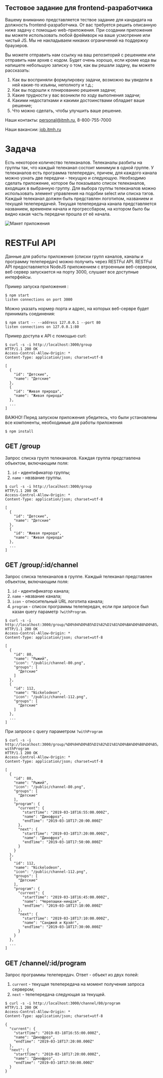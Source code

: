 Тестовое задание для frontend-разработчика
---

Вашему вниманию представляется тествое задание для кандидата на должность frontend-разработчика.
От вас требуется решить описанную ниже задачу с помощью web-приложения. При создании приложения вы можете использовать
любой фреймворк на ваше усмотрение или чистый JS. Мы не накладываем никаких ограничений на поддержку браузеров.

Вы можете отправить нам ссылку на ваш репозиторий с решением или отправить нам архив с кодом.
Будет очень хорошо, если кроме кода вы напишете небольшую записку о том, как вы решали задачу, вы можете рассказать:

  1. Как вы восприняли формулировку задачи, возможно вы увидели в ней какие-то изъяны, неполноту и т.д.;
  1. Как вы подошли к плнированию решения задачи;
  1. Какие трудности у вас возникли по ходу выполнения задачи;
  1. Какими недостатками и какими достоинствами обладает ваше решение;
  1. Что можно сделать, чтобы улучшить ваше решение.

Наши контакты: [personal@itmh.ru](mailto:personal@itmh.ru), 8-800-755-7000

Наши вакансии: [job.itmh.ru](https://job.itmh.ru/#work)

# Задача

Есть некоторое количество телеканалов.
Телеканалы разбиты на группы так, что каждый телеканал состоит минимум в одной группе.
У телеканалов есть программа телепередач, причем, для каждого канала можно узнать две передачи - текущую и следующую.
Необходимо сделать приложение, которое бы показывало список телеканалов, входящих в выбранную группу.
Для выбора группы телеканалов можно использовать элемент управления на подобии select или списка тэгов.
Каждый телеканал должен быть представлен логотипом, названием и текущей телепередачей.
Текущая телепередача канала представляется названием, временем начала и прогрессбаром,
на котором было бы видно какая часть передачи прошла от её начала.

![Макет приложения](example.png "Макет приложения")

# RESTFul API

Данные для работы приложения (списки групп каналов, каналы и программу телепередач) можно получить через RESTFul API.
RESTFul API предоставляется NodeJS приложением с втроенным веб-сервером, веб сервер запускается на порту 3000, слушает
все доступные интерфейсы.
 
Пример запуска приложения :

```
$ npm start
listen connections on port 3000
```

Можно указать нормер порта и адрес, на которых веб-сервре будет принимать соединения:

```
$ npm start -- --address 127.0.0.1 --port 80
listen connections on 127.0.0.1:80
```

Пример доступа к API с помощью curl:

```
$ curl -s -i http://localhost:3000/group
HTTP/1.1 200 OK
Access-Control-Allow-Origin: *
Content-Type: application/json; charset=utf-8

[
  {
    "id": "Детские",
    "name": "Детские"
  },
  {
    "id": "Живая природа",
    "name": "Живая природа"
  },
  ...
]
```

ВАЖНО! Перед запуском приложения убедитесь, что были установлены все компоненты, необходимые для работы приложения

```
$ npm install
```

## GET /group

Запрос списка групп телеканалов. Каждая группа представлена объектом, включающим поля:

  1. `id` - идентификатор группы;
  1. `name` - нвзвание группы.

```
$ curl -s -i http://localhost:3000/group
HTTP/1.1 200 OK
Access-Control-Allow-Origin: *
Content-Type: application/json; charset=utf-8

[
  {
    "id": "Детские",
    "name": "Детские"
  },
  {
    "id": "Живая природа",
    "name": "Живая природа"
  },
  ...
]
```

## GET /group/:id/channel

Запрос списка телеканалов в группе. Каждый телеканал представлен объектом, включающим поля:

  1. `id` - идентификатор канала;
  1. `name` - нвзвание канала;
  1. `icon` - относительный URL логотипа канала;
  1. `program` - список программы телепередач, если при запросе был казан query параметр `?withProgram`.

```
$ curl -s -i http://localhost:3000/group/%D0%94%D0%B5%D1%82%D1%81%D0%BA%D0%B8%D0%B5/channel
HTTP/1.1 200 OK
Access-Control-Allow-Origin: *
Content-Type: application/json; charset=utf-8

[
  {
    "id": 80,
    "name": "Рыжий",
    "icon": "/public/channel-80.png",
    "groups": [
      "Детские"
    ]
  },
  {
    "id": 112,
    "name": "Nickelodeon",
    "icon": "/public/channel-112.png",
    "groups": [
      "Детские"
    ]
  },
  ...
]
```

При запросе с query параметром `?withProgram`

```
$ curl -s -i http://localhost:3000/group/%D0%94%D0%B5%D1%82%D1%81%D0%BA%D0%B8%D0%B5/channel?withProgram
HTTP/1.1 200 OK
Access-Control-Allow-Origin: *
Content-Type: application/json; charset=utf-8

[
  {
    "id": 80,
    "name": "Рыжий",
    "icon": "/public/channel-80.png",
    "groups": [
      "Детские"
    ],
    "program": {
      "current": {
        "startTime": "2019-03-18T16:55:00.000Z",
        "name": "Динофроз",
        "endTime": "2019-03-18T17:20:00.000Z"
      },
      "next": {
        "startTime": "2019-03-18T17:20:00.000Z",
        "name": "Динофроз",
        "endTime": "2019-03-18T17:50:00.000Z"
      }
    }
  },
  {
    "id": 112,
    "name": "Nickelodeon",
    "icon": "/public/channel-112.png",
    "groups": [
      "Детские"
    ],
    "program": {
      "current": {
        "startTime": "2019-03-18T16:45:00.000Z",
        "name": "Черепашки-ниндзя",
        "endTime": "2019-03-18T17:10:00.000Z"
      },
      "next": {
        "startTime": "2019-03-18T17:10:00.000Z",
        "name": "Санджей и Крэйг",
        "endTime": "2019-03-18T17:30:00.000Z"
      }
    }
  },
  ...
]
```

## GET /channel/:id/program

Запрос программы телепередач. Ответ - объект из двух полей:

  1. `current` - текущая телепередача на момент получения запроса сервером;
  2. `next` - телепередача следующая за текущей.

```
$ curl -s -i http://localhost:3000/channel/80/program
HTTP/1.1 200 OK
Access-Control-Allow-Origin: *
Content-Type: application/json; charset=utf-8

{
  "current": {
    "startTime": "2019-03-18T16:55:00.000Z",
    "name": "Динофроз",
    "endTime": "2019-03-18T17:20:00.000Z"
  },
  "next": {
    "startTime": "2019-03-18T17:20:00.000Z",
    "name": "Динофроз",
    "endTime": "2019-03-18T17:50:00.000Z"
  }
}
```
